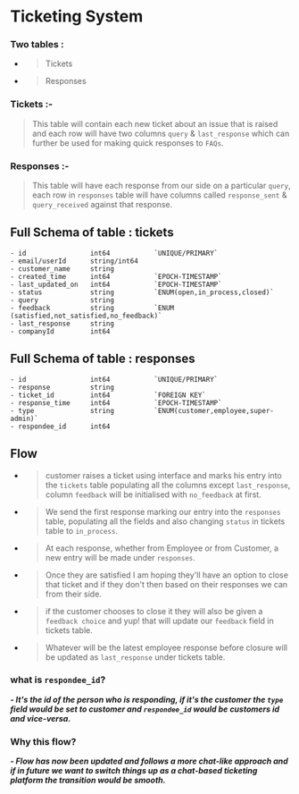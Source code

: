 # Ticketing System

### Two tables :
- > Tickets
- > Responses

### Tickets :-
> This table will contain each new ticket about an issue that is raised and each row will have two columns `query` & `last_response` which can further be used for making quick responses to `FAQs`.

### Responses :-
> This table will have each response from our side on a particular `query`, each row in `responses` table will have columns called `response_sent` & `query_received` against that response.

## Full Schema of table : tickets
    - id                int64           `UNIQUE/PRIMARY`
    - email/userId      string/int64
    - customer_name     string
    - created_time      int64           `EPOCH-TIMESTAMP`
    - last_updated_on   int64           `EPOCH-TIMESTAMP`
    - status            string          `ENUM(open,in_process,closed)`
    - query             string
    - feedback          string          `ENUM (satisfied,not_satisfied,no_feedback)`
    - last_response     string
    - companyId         int64
## Full Schema of table : responses
    - id                int64           `UNIQUE/PRIMARY`
    - response          string          
    - ticket_id         int64           `FOREIGN KEY`
    - response_time     int64           `EPOCH-TIMESTAMP`
    - type              string          `ENUM(customer,employee,super-admin)`
    - respondee_id      int64           

## Flow
- > customer raises a ticket using interface and marks his entry into the `tickets` table populating all the columns except `last_response`, column `feedback` will be initialised with `no_feedback` at first. 

- > We send the first response marking our entry into the `responses` table, populating all the fields and also changing `status` in tickets table to `in_process`.

- > At each response, whether from Employee or from Customer, a new entry will be made under `responses`.

- > Once they are satisfied I am hoping they'll have an option to close that ticket and if they don't then based on their responses we can from their side.

- > if the customer chooses to close it they will also be given a `feedback choice` and yup! that will update our `feedback` field in tickets table.

- > Whatever will be the latest employee response before closure will be updated as `last_response` under tickets table.


### what is `respondee_id`?

***- It's the id of the person who is responding, if it's the customer the `type` field would be set to customer and `respondee_id` would be customers id and vice-versa.***

### Why this flow?

***- Flow has now been updated and follows a more chat-like approach and if in future we want to switch things up as a chat-based ticketing platform the transition would be smooth.***



